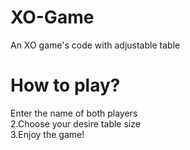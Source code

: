 # XO-Game
An XO game's code with adjustable table
# How to play?
Enter the name of both players <br />
2.Choose your desire table size <br />
3.Enjoy the game! <br />
